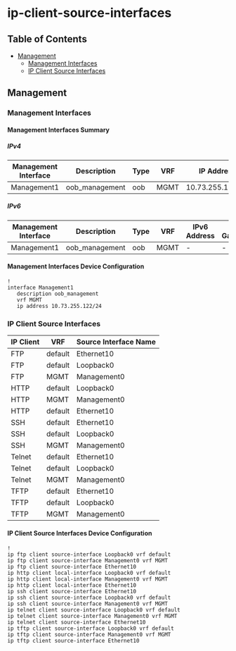 # ip-client-source-interfaces

## Table of Contents

- [Management](#management)
  - [Management Interfaces](#management-interfaces)
  - [IP Client Source Interfaces](#ip-client-source-interfaces)

## Management

### Management Interfaces

#### Management Interfaces Summary

##### IPv4

| Management Interface | Description | Type | VRF | IP Address | Gateway |
| -------------------- | ----------- | ---- | --- | ---------- | ------- |
| Management1 | oob_management | oob | MGMT | 10.73.255.122/24 | 10.73.255.2 |

##### IPv6

| Management Interface | Description | Type | VRF | IPv6 Address | IPv6 Gateway |
| -------------------- | ----------- | ---- | --- | ------------ | ------------ |
| Management1 | oob_management | oob | MGMT | - | - |

#### Management Interfaces Device Configuration

```eos
!
interface Management1
   description oob_management
   vrf MGMT
   ip address 10.73.255.122/24
```

### IP Client Source Interfaces

| IP Client | VRF | Source Interface Name |
| --------- | --- | --------------------- |
| FTP | default | Ethernet10 |
| FTP | default | Loopback0 |
| FTP | MGMT | Management0 |
| HTTP | default | Loopback0 |
| HTTP | MGMT | Management0 |
| HTTP | default | Ethernet10 |
| SSH | default | Ethernet10 |
| SSH | default | Loopback0 |
| SSH | MGMT | Management0 |
| Telnet | default | Ethernet10 |
| Telnet | default | Loopback0 |
| Telnet | MGMT | Management0 |
| TFTP | default | Ethernet10 |
| TFTP | default | Loopback0 |
| TFTP | MGMT | Management0 |

#### IP Client Source Interfaces Device Configuration

```eos
!
ip ftp client source-interface Loopback0 vrf default
ip ftp client source-interface Management0 vrf MGMT
ip ftp client source-interface Ethernet10
ip http client local-interface Loopback0 vrf default
ip http client local-interface Management0 vrf MGMT
ip http client local-interface Ethernet10
ip ssh client source-interface Ethernet10
ip ssh client source-interface Loopback0 vrf default
ip ssh client source-interface Management0 vrf MGMT
ip telnet client source-interface Loopback0 vrf default
ip telnet client source-interface Management0 vrf MGMT
ip telnet client source-interface Ethernet10
ip tftp client source-interface Loopback0 vrf default
ip tftp client source-interface Management0 vrf MGMT
ip tftp client source-interface Ethernet10
 ```
